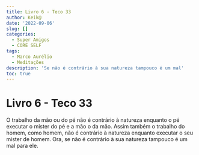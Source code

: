 ```yaml
---
title: Livro 6 - Teco 33
author: Keik@
date: '2022-09-06'
slug: []
categories:
  - Super Amigos
  - CORE SELF
tags:
  - Marco Aurélio
  - Meditações
description: 'Se não é contrário à sua natureza tampouco é um mal'
toc: true
---
```


# Livro 6 - Teco 33

O trabalho da mão ou do pé não é contrário à natureza enquanto o pé executar o mister do pé e a mão o da mão. Assim também o trabalho do homem, como homem, não é contrário à natureza enquanto executar o seu mister de homem. Ora, se não é contrário à sua natureza tampouco é um mal para ele.


